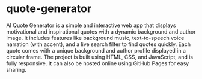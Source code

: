 # quote-generator

AI Quote Generator is a simple and interactive web app that displays motivational and inspirational quotes with a dynamic background and author image. It includes features like background music, text-to-speech voice narration (with accent), and a live search filter to find quotes quickly. Each quote comes with a unique background and author profile displayed in a circular frame. The project is built using HTML, CSS, and JavaScript, and is fully responsive. It can also be hosted online using GitHub Pages for easy sharing.
